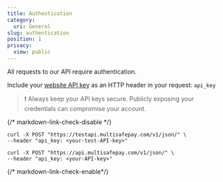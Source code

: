 ```yaml
---
title: Authentication
category:
  uri: General
slug: authentication
position: 1
privacy:
  view: public
---
```


All requests to our API require authentication.

Include your [website API key](/docs/sites#site-id-api-key-and-security-code) as an HTTP header in your request: `api_key`

> ❗️ Always keep your API keys secure. Publicly exposing your credentials can compromise your account.

{/* markdown-link-check-disable */}

```curl Test API key
curl -X POST "https://testapi.multisafepay.com/v1/json/" \
--header "api_key: <your-test-API-key>"
```

```curl Live API key
curl -X POST "https://api.multisafepay.com/v1/json/" \
--header "api_key: <your-API-key>"
```

{/* markdown-link-check-enable*/}
